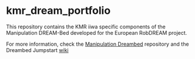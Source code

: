 # kmr_dream_portfolio
This repository contains the KMR iiwa specific components of the Manipulation DREAM-Bed developed for the European RobDREAM project.

For more information, check the [Manipulation Dreambed](https://github.com/kth-ros-pkg/manipulation_dreambed) repository and the Dreambed Jumpstart [wiki](https://github.com/kth-ros-pkg/manipulation_dreambed_jumpstart/wiki) 

